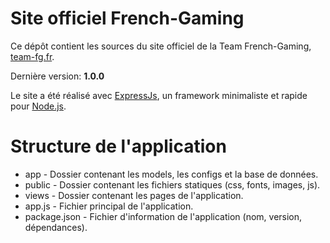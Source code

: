 # Site officiel French-Gaming

Ce dépôt contient les sources du site officiel de la Team French-Gaming, [team-fg.fr](http://team-fg.fr/ "French-Gaming").


Dernière version: **1.0.0**

Le site a été réalisé avec [ExpressJs](http://expressjs.com/), un framework minimaliste et rapide pour [Node.js](https://nodejs.org/en/).


# Structure de l'application

* app - Dossier contenant les models, les configs et la base de données.
* public - Dossier contenant les fichiers statiques (css, fonts, images, js).
* views - Dossier contenant les pages de l'application.
* app.js - Fichier principal de l'application.
* package.json - Fichier d'information de l'application (nom, version, dépendances).